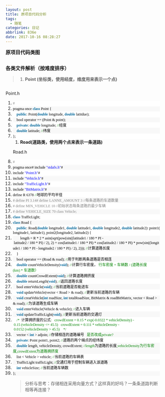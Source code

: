 ```yaml
---
layout: post
title: 原项目代码分析
tags:
  - 随笔
categories: 日记
abbrlink: 836e
date: 2017-10-16 08:28:27
---
```

<span style="font-size: 12pt;"><strong>原项目代码类图
</strong></span>

<img src="http://thinkmoonmagic.files.wordpress.com/2017/10/093017_1914_11.jpg" alt="" />

<span style="font-size: 12pt;"><strong>各类文件解析（按难度排序）
</strong></span>
<blockquote>
<ol>
	<li><strong>Point (坐标类，使用经度，维度用来表示一个点)
</strong></li>
</ol>
</blockquote>
<img src="http://thinkmoonmagic.files.wordpress.com/2017/10/093017_1914_12.png" alt="" />

Point.h
<ol>
	<li>
<div style="background: white;"><span style="color: gray; font-family: Consolas; font-size: 9pt;">#<span style="color: black;">  <span style="color: #5c5c5c;">
</span></span></span></div></li>
	<li>
<div style="background: #f8f8f8;"><span style="color: black; font-family: Consolas; font-size: 9pt;">pragma once <span style="color: #006699;"><strong>class</strong><span style="color: black;"> Point {  <span style="color: #5c5c5c;">
</span></span></span></span></div></li>
	<li>
<div style="background: white;"><span style="color: black; font-family: Consolas; font-size: 9pt;">    <span style="color: #006699;"><strong>public</strong><span style="color: black;">: Point(<span style="color: #006699;"><strong>double</strong><span style="color: black;"> longitude, <span style="color: #006699;"><strong>double</strong><span style="color: black;"> latitdue);  <span style="color: #5c5c5c;">
</span></span></span></span></span></span></span></span></div></li>
	<li>
<div style="background: #f8f8f8;"><span style="color: black; font-family: Consolas; font-size: 9pt;">    bool operator == (Point & point);  <span style="color: #5c5c5c;">
</span></span></div></li>
	<li>
<div style="background: white;"><span style="color: black; font-size: 9pt;"><span style="font-family: Consolas;">    <span style="color: #006699;"><strong>private</strong><span style="color: black;">: <span style="color: #006699;"><strong>double</strong><span style="color: black;"> longitude; <span style="color: #008200;">//</span></span></span></span></span></span><span style="font-family: 微软雅黑;">经度</span><span style="font-family: Consolas;">  <span style="color: #5c5c5c;">
</span></span></span></div></li>
	<li>
<div style="background: #f8f8f8;"><span style="color: black; font-size: 9pt;"><span style="font-family: Consolas;">    <span style="color: #006699;"><strong>double</strong><span style="color: black;"> latitude; <span style="color: #008200;">//</span></span></span></span><span style="font-family: 微软雅黑;">纬度</span><span style="font-family: Consolas;">  <span style="color: #5c5c5c;">
</span></span></span></div></li>
	<li>
<div style="background: white;"><span style="color: black; font-family: Consolas; font-size: 9pt;">};  <span style="color: #5c5c5c;">
</span></span></div>
<ol>
	<li><strong>Road(道路类，使用两个点来表示一条道路)
</strong></li>
</ol>
<img src="http://thinkmoonmagic.files.wordpress.com/2017/10/093017_1914_13.png" alt="" />

Road.h</li>
	<li>
<div style="background: white;"><span style="color: gray; font-family: Consolas; font-size: 9pt;">#<span style="color: black;">  <span style="color: #5c5c5c;">
</span></span></span></div></li>
	<li>
<div style="background: #f8f8f8;"><span style="color: black; font-family: Consolas; font-size: 9pt;">pragma once# include <span style="color: blue;">"stdafx.h"<span style="color: black;">#  <span style="color: #5c5c5c;">
</span></span></span></span></div></li>
	<li>
<div style="background: white;"><span style="color: black; font-family: Consolas; font-size: 9pt;">include <span style="color: blue;">"Point.h"<span style="color: black;">#  <span style="color: #5c5c5c;">
</span></span></span></span></div></li>
	<li>
<div style="background: #f8f8f8;"><span style="color: black; font-family: Consolas; font-size: 9pt;">include <span style="color: blue;">"Vehicle.h"<span style="color: black;">#  <span style="color: #5c5c5c;">
</span></span></span></span></div></li>
	<li>
<div style="background: white;"><span style="color: black; font-family: Consolas; font-size: 9pt;">include <span style="color: blue;">"TrafficLight.h"<span style="color: black;">#  <span style="color: #5c5c5c;">
</span></span></span></span></div></li>
	<li>
<div style="background: #f8f8f8;"><span style="color: black; font-family: Consolas; font-size: 9pt;">include <span style="color: blue;">"BitMatrix.h"<span style="color: black;">#  <span style="color: #5c5c5c;">
</span></span></span></span></div></li>
	<li>
<div style="background: white;"><span style="color: black; font-size: 9pt;"><span style="font-family: Consolas;">define R 6378 <span style="color: #008200;">//</span></span><span style="font-family: 微软雅黑;">地球的平均半径</span><span style="font-family: Consolas;">  <span style="color: #5c5c5c;">
</span></span></span></div></li>
	<li>
<div style="background: #f8f8f8;"><span style="color: gray; font-size: 9pt;"><span style="font-family: Consolas;"># define PI 3.14# define LANNE_AMOUNT 3 //</span><span style="font-family: 微软雅黑;">每条道路的车道数量</span><span style="font-family: Consolas;"> <span style="color: black;">  <span style="color: #5c5c5c;">
</span></span></span></span></div></li>
	<li>
<div style="background: white;"><span style="color: gray; font-size: 9pt;"><span style="font-family: Consolas;"># define MIN_VEHICLE 10 //</span><span style="font-family: 微软雅黑;">初始状态每条道路的最少车辆</span><span style="color: black; font-family: Consolas;">  <span style="color: #5c5c5c;">
</span></span></span></div></li>
	<li>
<div style="background: #f8f8f8;"><span style="color: gray; font-family: Consolas; font-size: 9pt;"># define VEHICLE_SIZE 70 class Vehicle;<span style="color: black;">  <span style="color: #5c5c5c;">
</span></span></span></div></li>
	<li>
<div style="background: white;"><span style="color: #006699; font-family: Consolas; font-size: 9pt;"><strong>class</strong><span style="color: black;"> TrafficLight;  <span style="color: #5c5c5c;">
</span></span></span></div></li>
	<li>
<div style="background: #f8f8f8;"><span style="color: #006699; font-family: Consolas; font-size: 9pt;"><strong>class</strong><span style="color: black;"> Road {  <span style="color: #5c5c5c;">
</span></span></span></div></li>
	<li>
<div style="background: white;"><span style="color: black; font-family: Consolas; font-size: 9pt;">    <span style="color: #006699;"><strong>public</strong><span style="color: black;">: Road(<span style="color: #006699;"><strong>double</strong><span style="color: black;"> longitude1, <span style="color: #006699;"><strong>double</strong><span style="color: black;"> latitude1, <span style="color: #006699;"><strong>double</strong><span style="color: black;"> longitude2, <span style="color: #006699;"><strong>double</strong><span style="color: black;"> latitude2): point1(longitude1, latitude1), point2(longitude2, latitude2) {  <span style="color: #5c5c5c;">
</span></span></span></span></span></span></span></span></span></span></span></span></div></li>
	<li>
<div style="background: #f8f8f8;"><span style="color: black; font-size: 9pt;"><span style="font-family: Consolas;">        length = R * 2 * asin(sqrt(pow(sin((latitude1 / 180 * PI - latitude2 / 180 * PI) / 2), 2) + cos(latitude1 / 180 * PI) * cos(latitude2 / 180 * PI) * pow(sin((longitude1 / 180 * PI - longitude2 / 180 * PI) / 2), 2))); <span style="color: #008200;">//</span></span><span style="font-family: 微软雅黑;">计算道路长度</span><span style="font-family: Consolas;">  <span style="color: #5c5c5c;">
</span></span></span></div></li>
	<li>
<div style="background: white;"><span style="color: black; font-family: Consolas; font-size: 9pt;">    }  <span style="color: #5c5c5c;">
</span></span></div></li>
	<li>
<div style="background: #f8f8f8;"><span style="color: black; font-size: 9pt;"><span style="font-family: Consolas;">    bool operator == (Road & road); <span style="color: #008200;">//</span></span><span style="font-family: 微软雅黑;">用于判断两条道路是否相连</span><span style="font-family: Consolas;">  <span style="color: #5c5c5c;">
</span></span></span></div></li>
	<li>
<div style="background: white;"><span style="color: black; font-size: 9pt;"><span style="font-family: Consolas;">    <span style="color: #006699;"><strong>double</strong><span style="color: black;"> countVehicleDensity(<span style="color: #006699;"><strong>void</strong><span style="color: black;">); <span style="color: #008200;">//</span></span></span></span></span></span><span style="font-family: 微软雅黑;">计算行车密度，</span><span style="color: #008200;"><span style="font-family: Consolas;"> </span><span style="font-family: 微软雅黑;">行车密度</span><span style="font-family: Consolas;"> = </span><span style="font-family: 微软雅黑;">车辆数</span><span style="font-family: Consolas;"> / (</span><span style="font-family: 微软雅黑;">道路长度</span><span style="font-family: Consolas;">(km) * </span><span style="font-family: 微软雅黑;">车道数）</span><span style="color: black; font-family: Consolas;">  <span style="color: #5c5c5c;">
</span></span></span></span></div></li>
	<li>
<div style="background: #f8f8f8;"><span style="color: black; font-size: 9pt;"><span style="font-family: Consolas;">    <span style="color: #006699;"><strong>double</strong><span style="color: black;"> countCrowdExtent(<span style="color: #006699;"><strong>void</strong><span style="color: black;">); <span style="color: #008200;">//</span></span></span></span></span></span><span style="font-family: 微软雅黑;">计算道路拥挤度</span><span style="font-family: Consolas;">  <span style="color: #5c5c5c;">
</span></span></span></div></li>
	<li>
<div style="background: white;"><span style="color: black; font-size: 9pt;"><span style="font-family: Consolas;">    <span style="color: #006699;"><strong>double</strong><span style="color: black;"> returnLength(<span style="color: #006699;"><strong>void</strong><span style="color: black;">); <span style="color: #008200;">//</span></span></span></span></span></span><span style="font-family: 微软雅黑;">返回道路长度</span><span style="font-family: Consolas;">  <span style="color: #5c5c5c;">
</span></span></span></div></li>
	<li>
<div style="background: #f8f8f8;"><span style="color: black; font-size: 9pt;"><span style="font-family: Consolas;">    bool enterVehicle(<span style="color: #006699;"><strong>void</strong><span style="color: black;">); <span style="color: #008200;">//</span></span></span></span><span style="font-family: 微软雅黑;">当前道路是否能进车</span><span style="font-family: Consolas;">  <span style="color: #5c5c5c;">
</span></span></span></div></li>
	<li>
<div style="background: white;"><span style="color: black; font-size: 9pt;"><span style="font-family: Consolas;">    <span style="color: #006699;"><strong>void</strong><span style="color: black;"> updateVehicle(vector < Road > & road); <span style="color: #008200;">//</span></span></span></span><span style="font-family: 微软雅黑;">更新当前道路的车辆</span><span style="font-family: Consolas;">  <span style="color: #5c5c5c;">
</span></span></span></div></li>
	<li>
<div style="background: #f8f8f8;"><span style="color: black; font-size: 9pt;"><span style="font-family: Consolas;">    <span style="color: #006699;"><strong>void</strong><span style="color: black;"> creatVehicle(<span style="color: #006699;"><strong>int</strong><span style="color: black;"> roadSize, <span style="color: #006699;"><strong>int</strong><span style="color: black;"> totalRoadSize, BitMatrix & roadBitMatrix, vector < Road > & road); <span style="color: #008200;">//</span></span></span></span></span></span></span></span><span style="font-family: 微软雅黑;">为该道路生成车辆</span><span style="font-family: Consolas;">  <span style="color: #5c5c5c;">
</span></span></span></div></li>
	<li>
<div style="background: white;"><span style="color: black; font-size: 9pt;"><span style="font-family: Consolas;">    <span style="color: #006699;"><strong>void</strong><span style="color: black;"> enterVehicle(Vehicle & vehicle); <span style="color: #008200;">//</span></span></span></span><span style="font-family: 微软雅黑;">进入车辆</span><span style="font-family: Consolas;">  <span style="color: #5c5c5c;">
</span></span></span></div></li>
	<li>
<div style="background: #f8f8f8;"><span style="color: black; font-size: 9pt;"><span style="font-family: Consolas;">    <span style="color: #006699;"><strong>void</strong><span style="color: black;"> updateTrafficLight(<span style="color: #006699;"><strong>void</strong><span style="color: black;">); <span style="color: #008200;">//</span></span></span></span></span></span><span style="font-family: 微软雅黑;">更新当前道路的交通灯</span><span style="font-family: Consolas;">  <span style="color: #5c5c5c;">
</span></span></span></div></li>
	<li>
<div style="background: white;"><span style="color: black; font-size: 9pt;"><span style="font-family: Consolas;">    <span style="color: #008200;">/*  </span></span><span style="font-family: 微软雅黑;">计算拥挤度的公式</span><span style="color: #008200; font-family: Consolas;">:   crowdExtent = 0.15 * exp(-0.0322 * vehicleDensity) - 0.15 (vehicleDensity <= 45.5)   crowdExtent = 0.111 * vehicleDensity - 0.0152 (vehicleDensity > 45.5)    */<span style="color: black;">  <span style="color: #5c5c5c;">
</span></span></span></span></div></li>
	<li>
<div style="background: #f8f8f8;"><span style="color: black; font-size: 9pt;"><span style="font-family: Consolas;">    vector < <span style="color: #006699;"><strong>int</strong><span style="color: black;"> > adjoin; <span style="color: #008200;">//</span></span></span></span><span style="font-family: 微软雅黑;">存储相连的道路编号</span><span style="color: #008200;"><span style="font-family: Consolas;">   </span><span style="font-family: 微软雅黑;">是否改成</span><span style="font-family: Consolas;">private?<span style="color: black;">  <span style="color: #5c5c5c;">
</span></span></span></span></span></div></li>
	<li>
<div style="background: white;"><span style="color: black; font-size: 9pt;"><span style="font-family: Consolas;">    <span style="color: #006699;"><strong>private</strong><span style="color: black;">: Point point1, point2; <span style="color: #008200;">//</span></span></span></span><span style="font-family: 微软雅黑;">道路的两个端点的经纬度</span><span style="font-family: Consolas;">  <span style="color: #5c5c5c;">
</span></span></span></div></li>
	<li>
<div style="background: #f8f8f8;"><span style="color: black; font-size: 9pt;"><span style="font-family: Consolas;">    <span style="color: #006699;"><strong>double</strong><span style="color: black;"> length, vehicleDensity, crowdExtent; <span style="color: #008200;">//length</span></span></span></span><span style="font-family: 微软雅黑;">为道路的长度</span><span style="color: #008200;"><span style="font-family: Consolas;">,vehicleDensity</span><span style="font-family: 微软雅黑;">为行车密度</span><span style="font-family: Consolas;">,crowdExtent</span><span style="font-family: 微软雅黑;">为道路拥挤度</span><span style="color: black; font-family: Consolas;">  <span style="color: #5c5c5c;">
</span></span></span></span></div></li>
	<li>
<div style="background: white;"><span style="color: black; font-size: 9pt;"><span style="font-family: Consolas;">    list < Vehicle > vehicle; <span style="color: #008200;">//</span></span><span style="font-family: 微软雅黑;">当前道路的车辆表</span><span style="font-family: Consolas;">  <span style="color: #5c5c5c;">
</span></span></span></div></li>
	<li>
<div style="background: #f8f8f8;"><span style="color: black; font-size: 9pt;"><span style="font-family: Consolas;">    TrafficLight trafficLight; <span style="color: #008200;">//</span></span><span style="font-family: 微软雅黑;">交通灯用于控制车辆进入该道路</span><span style="font-family: Consolas;">  <span style="color: #5c5c5c;">
</span></span></span></div></li>
	<li>
<div style="background: white;"><span style="color: black; font-size: 9pt;"><span style="font-family: Consolas;">    <span style="color: #006699;"><strong>int</strong><span style="color: black;"> vehicleSize; <span style="color: #008200;">//</span></span></span></span><span style="font-family: 微软雅黑;">当前道路车辆数</span><span style="font-family: Consolas;">  <span style="color: #5c5c5c;">
</span></span></span></div></li>
	<li>
<div style="background: #f8f8f8;"><span style="color: black; font-family: Consolas; font-size: 9pt;">};  <span style="color: #5c5c5c;">
</span></span></div>
<blockquote>分析与思考：存储相连采用向量方式？这样真的好吗？一条条道路判断相等再连接？</blockquote>
</li>
</ol>